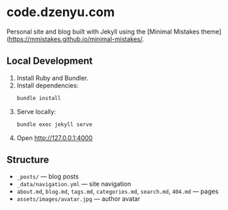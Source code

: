 # code.dzenyu.com

Personal site and blog built with Jekyll using the [Minimal Mistakes theme](https://mmistakes.github.io/minimal-mistakes/.

## Local Development

1. Install Ruby and Bundler.
2. Install dependencies:
   ```bash
   bundle install
   ```
3. Serve locally:
   ```bash
   bundle exec jekyll serve
   ```
4. Open http://127.0.0.1:4000

## Structure

- `_posts/` — blog posts
- `_data/navigation.yml` — site navigation
- `about.md`, `blog.md`, `tags.md`, `categories.md`, `search.md`, `404.md` — pages
- `assets/images/avatar.jpg` — author avatar
